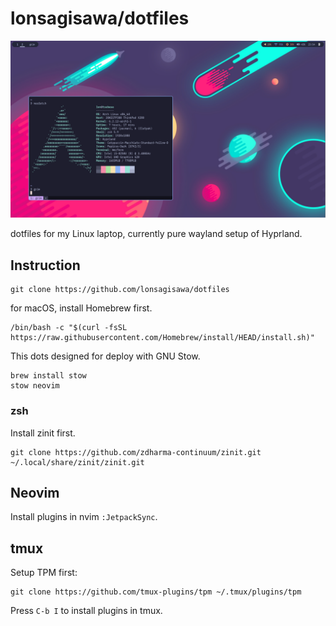 # lonsagisawa/dotfiles

<img width="1680" alt="Screenshot 2022-07-19 22 16 38" src="https://github.com/lonsagisawa/dotfiles/raw/master/20230423_23h54m26s_grim.png">

dotfiles for my Linux laptop, currently pure wayland setup of Hyprland.

## Instruction

```shell
git clone https://github.com/lonsagisawa/dotfiles
```

for macOS, install Homebrew first.

```shell
/bin/bash -c "$(curl -fsSL https://raw.githubusercontent.com/Homebrew/install/HEAD/install.sh)"
```

This dots designed for deploy with GNU Stow.

```shell
brew install stow
stow neovim
```

### zsh

Install zinit first.

```shell
git clone https://github.com/zdharma-continuum/zinit.git ~/.local/share/zinit/zinit.git
```

## Neovim

Install plugins in nvim `:JetpackSync`.

## tmux

Setup TPM first:

```shell
git clone https://github.com/tmux-plugins/tpm ~/.tmux/plugins/tpm
```

Press `C-b I` to install plugins in tmux.
